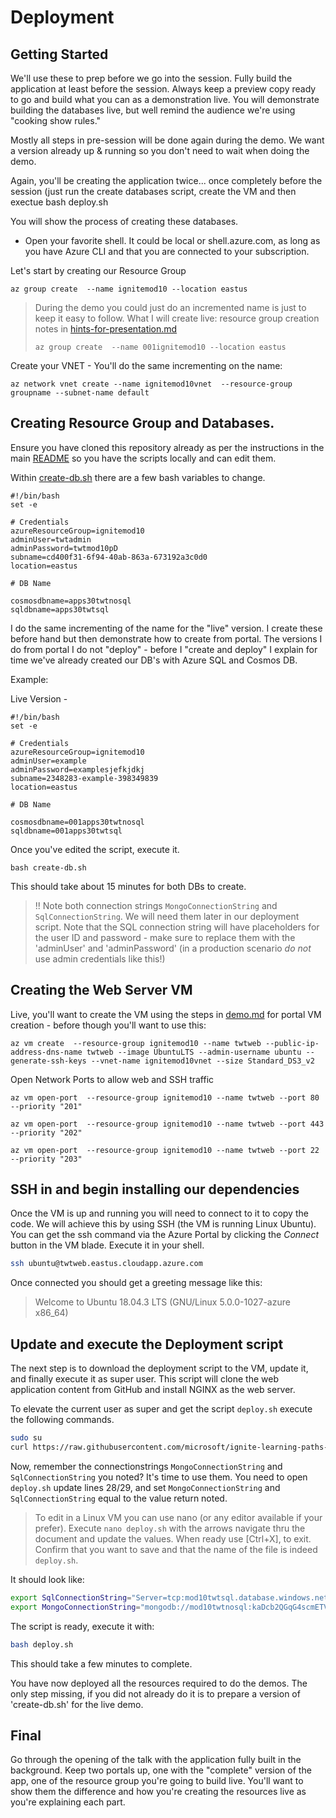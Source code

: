 # Deployment

## Getting Started

We'll use these to prep before we go into the session.  Fully build the application at least before the session. Always keep a preview copy ready to go and build what you can as a demonstration live.  You will demonstrate building the databases live, but well remind the audience we're using "cooking show rules."  

Mostly all steps in pre-session will be done again during the demo. We want a version already up & running so you don't need to wait when doing the demo.

Again, you'll be creating the application twice... once completely before the session (just run the create databases script, create the VM and then exectue bash deploy.sh

You will show the process of creating these databases.

- Open your favorite shell. It could be local or shell.azure.com, as long as you have Azure CLI and that you are connected to your subscription. 

Let's start by creating our Resource Group

```
az group create  --name ignitemod10 --location eastus
```

> During the demo you could just do an incremented name is just to keep it easy to follow. What I will create live: resource group creation notes in [hints-for-presentation.md](hints-for-presentation.md)
>
>```
>az group create  --name 001ignitemod10 --location eastus
>```
> 

Create your VNET - You'll do the same incrementing on the name:

```
az network vnet create --name ignitemod10vnet  --resource-group groupname --subnet-name default

```


## Creating Resource Group and Databases.

Ensure you have cloned this repository already as per the instructions in the main [README](https://github.com/microsoft/ignite-learning-paths-training-mod#do-the-demos) so you have the scripts locally and can edit them.

Within [create-db.sh](https://github.com/microsoft/ignite-learning-paths-training-mod/blob/master/mod10/create-db.sh) there are a few bash variables to change.

```
#!/bin/bash
set -e

# Credentials
azureResourceGroup=ignitemod10
adminUser=twtadmin
adminPassword=twtmod10pD
subname=cd400f31-6f94-40ab-863a-673192a3c0d0
location=eastus

# DB Name

cosmosdbname=apps30twtnosql
sqldbname=apps30twtsql
```

I do the same incrementing of the name for the "live" version.  I create these before hand but then demonstrate how to create from portal.  The versions I do from portal I do not "deploy" - before I "create and deploy" I explain for time we've already created our DB's with Azure SQL and Cosmos DB.

Example:

Live Version - 

```
#!/bin/bash
set -e

# Credentials
azureResourceGroup=ignitemod10
adminUser=example
adminPassword=examplesjefkjdkj
subname=2348283-example-398349839
location=eastus

# DB Name

cosmosdbname=001apps30twtnosql
sqldbname=001apps30twtsql
```

Once you've edited the script, execute it.

```
bash create-db.sh
```

This should take about 15 minutes for both DBs to create.

> !! Note both connection strings `MongoConnectionString` and `SqlConnectionString`. We will need them later in our deployment script. Note that the SQL connection string will have placeholders for the user ID and password - make sure to replace them with the 'adminUser' and 'adminPassword' (in a production scenario _do not_ use admin credentials like this!)

## Creating the Web Server VM

Live, you'll want to create the VM using the steps in [demo.md](./demo.md) for portal VM creation - before though you'll want to use this:

```
az vm create  --resource-group ignitemod10 --name twtweb --public-ip-address-dns-name twtweb --image UbuntuLTS --admin-username ubuntu --generate-ssh-keys --vnet-name ignitemod10vnet --size Standard_DS3_v2
```

Open Network Ports to allow web and SSH traffic

```
az vm open-port  --resource-group ignitemod10 --name twtweb --port 80 --priority "201"

az vm open-port  --resource-group ignitemod10 --name twtweb --port 443 --priority "202"

az vm open-port  --resource-group ignitemod10 --name twtweb --port 22  --priority "203"
```

## SSH in and begin installing our dependencies

Once the VM is up and running you will need to connect to it to copy the code. We will achieve this by 
using SSH (the VM is running Linux Ubuntu). You can get the ssh command via the Azure Portal by clicking the *Connect* button in the VM blade. Execute it in your shell.

```bash
ssh ubuntu@twtweb.eastus.cloudapp.azure.com
```

Once connected you should get a greeting message like this: 

> Welcome to Ubuntu 18.04.3 LTS (GNU/Linux 5.0.0-1027-azure x86_64)

## Update and execute the Deployment script

The next step is to download the deployment script to the VM, update it, and finally execute it as super user. This script will clone the web application content from GitHub and install NGINX as the web server.

To elevate the current user as super and get the script `deploy.sh` execute the following commands.

```bash
sudo su
curl https://raw.githubusercontent.com/microsoft/ignite-learning-paths-training-mod/master/mod10/deploy.sh >deploy.sh
```

Now, remember the connectionstrings `MongoConnectionString` and `SqlConnectionString` you noted? It's time to use them. You need to open `deploy.sh` update lines 28/29, and set `MongoConnectionString` and `SqlConnectionString` equal to the value return noted.

> To edit in a Linux VM you can use nano (or any editor available if your prefer). Execute `nano deploy.sh` with the arrows navigate thru the document and update the values. When ready use [Ctrl+X], to exit. Confirm that you want to save and that the name of the file is indeed `deploy.sh`.

It should look like:

```bash
export SqlConnectionString="Server=tcp:mod10twtsql.database.windows.net,1433;Database=tailwind;User ID=demoadmin;Password=5uperS3cur3Pwd!;Encrypt=true;Connection Timeout=30;"
export MongoConnectionString="mongodb://mod10twtnosql:kaDcb2QGqG4scmETVHMZwRY0X9j3KA1DpdT2kvdVF12CJCBk6M9lJ9rbpA5NKzrx5lB0Re6jGSRaHIYB9rNrpw==@mod10twtnosql.documents.azure.com:10255/?ssl=true&replicaSet=globaldb"
```

The script is ready, execute it with:

```bash
bash deploy.sh
```

This should take a few minutes to complete.

You have now deployed all the resources required to do the demos. The only step missing, if you did not already do it is to prepare a version of 'create-db.sh' for the live demo.  


## Final

Go through the opening of the talk with the application fully built in the background.  Keep two portals up, one with the "complete" version of the app, one of the resource group you're going to build live.  You'll want to show them the difference and how you're creating the resources live as you're explaining each part.
